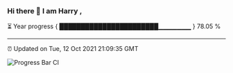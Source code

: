 ### Hi there 👋 I am Harry , 

⏳ Year progress { ███████████████████████▁▁▁▁▁▁▁ } 78.05 %

---

⏰ Updated on Tue, 12 Oct 2021 21:09:35 GMT

![Progress Bar CI](https://github.com/duykhang68/duykhang68/workflows/Progress%20Bar%20CI/badge.svg)

